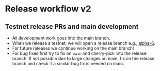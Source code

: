 # Release workflow v2

## Testnet release PRs and main development

- All development work goes into the main branch.
- When we release a testnet, we will open a release branch e.g., [alpha-6](https://github.com/taikoxyz/taiko-mono/tree/alpha-6).
- For future releases we continue working on the main branch!
- For bug fixes first try to fix on `main` and cherry-pick into the release branch. If not possible due to large changes on main, fix on the release branch and check if a similar bug fix is needed on main.
